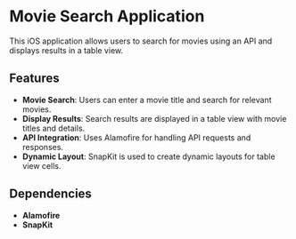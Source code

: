# Movie Search Application

This iOS application allows users to search for movies using an API and displays results in a table view.

## Features

- **Movie Search**: Users can enter a movie title and search for relevant movies.
- **Display Results**: Search results are displayed in a table view with movie titles and details.
- **API Integration**: Uses Alamofire for handling API requests and responses.
- **Dynamic Layout**: SnapKit is used to create dynamic layouts for table view cells.

## Dependencies

- **Alamofire**
- **SnapKit**

